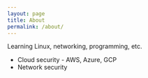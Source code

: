 ```yaml
---
layout: page
title: About
permalink: /about/
---
```

Learning Linux, networking, programming, etc.

- Cloud security - AWS, Azure, GCP
- Network security